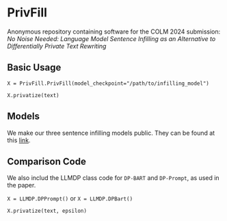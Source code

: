 # PrivFill

Anonymous repository containing software for the COLM 2024 submission: *No Noise Needed: Language Model Sentence Infilling as an Alternative to Differentially Private Text Rewriting*

## Basic Usage ## 
`X = PrivFill.PrivFill(model_checkpoint="/path/to/infilling_model")`

`X.privatize(text)`

## Models ##
We make our three sentence infilling models public. They can be found at this [link](https://drive.google.com/drive/folders/12m1av9PY1X7S-cwd9y_8nepBPMtVju0C?usp=sharing).

## Comparison Code ##
We also includ the LLMDP class code for `DP-BART` and `DP-Prompt`, as used in the paper.

`X = LLMDP.DPPrompt()` or `X = LLMDP.DPBart()`

`X.privatize(text, epsilon)`
